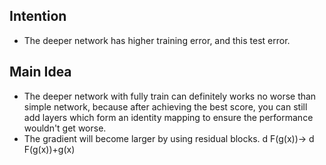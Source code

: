 ##  Intention
- The deeper network has higher training error, and this test error.
## Main Idea
- The deeper network with fully train can definitely works no worse than simple network, because after achieving the best score, you can still add layers which form an identity mapping to ensure the performance wouldn't get worse.
- The gradient will become larger by using residual blocks. d F(g(x))-> d F(g(x))+g(x)
